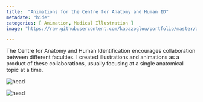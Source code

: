 ```yaml
---
title:  "Animations for the Centre for Anatomy and Human ID"
metadate: "hide"
categories: [ Animation, Medical Illustration ]
image: "https://raw.githubusercontent.com/kapazoglou/portfolio/master/assets/images/item/anim-medDes2.gif"

---
```


The Centre for Anatomy and Human Identification encourages collaboration between different faculties. I created  illustrations and animations as a product of these collaborations, usually focusing at a single anatomical topic at a time. 

![head](https://raw.githubusercontent.com/kapazoglou/portfolio/master/assets/images/item/ani3.gif)

![head](https://raw.githubusercontent.com/kapazoglou/portfolio/master/assets/images/item/tube.gif)

